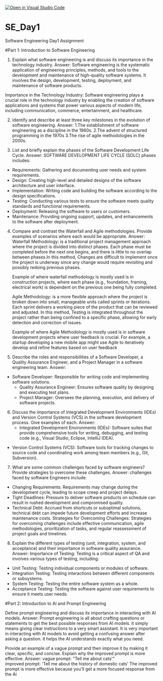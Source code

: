 [![Open in Visual Studio Code](https://classroom.github.com/assets/open-in-vscode-2e0aaae1b6195c2367325f4f02e2d04e9abb55f0b24a779b69b11b9e10269abc.svg)](https://classroom.github.com/online_ide?assignment_repo_id=15587572&assignment_repo_type=AssignmentRepo)
# SE_Day1

Software Engineering Day1 Assignment

#Part 1: Introduction to Software Engineering

1. Explain what software engineering is and discuss its importance in the technology industry.
   Answer:
   Software engineering is the systematic application of engineering principles, methods, and tools to the development and maintenance of high-quality software systems. It involves the design, development, testing, deployment, and maintenance of software products.

Importance in the Technology Industry: Software engineering plays a crucial role in the technology industry by enabling the creation of software applications and systems that power various aspects of modern life, including communication, commerce, entertainment, and healthcare.

2. Identify and describe at least three key milestones in the evolution of software engineering.
   Answer:
   1.The establishment of software engineering as a discipline in the 1960s.
   2.The advent of structured programming in the 1970s
   3.The rise of agile methodologies in the 2000s.

3. List and briefly explain the phases of the Software Development Life Cycle.
   Answer:
   SOFTWARE DEVELOPMENT LIFE CYCLE (SDLC) phases includes:

- Requirements: Gathering and documenting user needs and system requirements.
- Design: Creating high-level and detailed designs of the software architecture and user interface.
- Implementation: Writing code and building the software according to the design specifications.
- Testing: Conducting various tests to ensure the software meets quality standards and functional requirements.
- Deployment: Releasing the software to users or customers.
- Maintenance: Providing ongoing support, updates, and enhancements to the software after deployment.

4. Compare and contrast the Waterfall and Agile methodologies. Provide examples of scenarios where each would be appropriate.
   Answer:
   Waterfall Methodology: is a traditional project management approach where the project is divided into distinct phases. Each phase must be completed before the next one begins, and there is little to no overlap between phases.In this method, Changes are difficult to implement once the project is underway since any change would require revisiting and possibly redoing previous phases.

   Example of where waterfall methodology is mostly used is in construction projects, where each phase (e.g., foundation, framing, electrical work) is dependent on the previous one being fully completed.

   Agile Methodology: is a more flexible approach where the project is broken down into small, manageable units called sprints or iterations. Each sprint delivers a working piece of the product that can be reviewed and adjusted. In this method, Testing is integrated throughout the project rather than being confined to a specific phase, allowing for early detection and correction of issues.

   Example of where Agile Methodology is mostly used is in software development projects where user feedback is crucial. For example, a startup developing a new mobile app might use Agile to iteratively develop and refine features based on user feedback

5. Describe the roles and responsibilities of a Software Developer, a Quality Assurance Engineer, and a Project Manager in a software engineering team.
   Answer:

- Software Developer: Responsible for writing code and implementing software solutions.
  - Quality Assurance Engineer: Ensures software quality by designing and executing test plans.
  - Project Manager: Oversees the planning, execution, and delivery of software projects.

6. Discuss the importance of Integrated Development Environments (IDEs) and Version Control Systems (VCS) in the software development process. Give examples of each.
   Answer:
   - Integrated Development Environments (IDEs): Software suites that provide comprehensive tools for writing, debugging, and testing code (e.g., Visual Studio, Eclipse, IntelliJ IDEA).

- Version Control Systems (VCS): Software tools for tracking changes to source code and coordinating work among team members (e.g., Git, Subversion).

7. What are some common challenges faced by software engineers? Provide strategies to overcome these challenges.
   Answer:
   challenges faced by software Engineers include:

- Changing Requirements: Requirements may change during the development cycle, leading to scope creep and project delays.
- Tight Deadlines: Pressure to deliver software products on schedule can result in rushed development and compromised quality.
- Technical Debt: Accrued from shortcuts or suboptimal solutions, technical debt can impede future development efforts and increase maintenance costs.
  Strategies for Overcoming Challenges: Strategies for overcoming challenges include effective communication, agile methodologies, prioritization of tasks, and regular reassessment of project goals and timelines.

8. Explain the different types of testing (unit, integration, system, and acceptance) and their importance in software quality assurance.
   Answer:
   Importance of Testing: Testing is a critical aspect of QA and involves various types of testing, including:

- Unit Testing: Testing individual components or modules of software.
- Integration Testing: Testing interactions between different components or subsystems.
- System Testing: Testing the entire software system as a whole.
- Acceptance Testing: Testing the software against user requirements to ensure it meets user needs.

#Part 2: Introduction to AI and Prompt Engineering

Define prompt engineering and discuss its importance in interacting with AI models.
Answer:
Prompt engineering is all about crafting questions or statements to get the best possible responses from AI models. it simply means giving clear instructions to a very smart assistant.
It is very important in interacting with AI models to avoid getting a confusing answer after asking a question.
it helps the AI understands exactly what you need.

Provide an example of a vague prompt and then improve it by making it clear, specific, and concise. Explain why the improved prompt is more effective.
Answer:
vague prompt: "Tell me about cats'"  
improved prompt: 'Tell me about the history of domestic cats'
The improved prompt is more effective because you'll get a more focused response from the Ai
